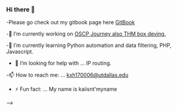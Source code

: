 ### Hi there 👋
-Please go check out my gitbook page here [GitBook](https://app.gitbook.com/@huangkx2015/s/kiwids-docs/)

-🔭 I’m currently working on  [OSCP Journey also THM box deving.](https://app.gitbook.com/@huangkx2015/s/kiwids-docs/oscp-road-trip)

-🌱 I’m currently learning Python automation and data filtering, PHP, Javascript.  

- 🤔 I’m looking for help with ... IP routing.

-📫 How to reach me: ... kxh170006@utdallas.edu 

- ⚡ Fun fact: ...  My name is kaiisnt'myname

-->

<!--
**kiwids0220/kiwids0220** is a ✨ _special_ ✨ repository because its `README.md` (this file) appears on your GitHub profile.



